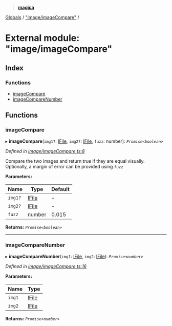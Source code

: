 > **[magica](../README.md)**

[Globals](../README.md) / ["image/imageCompare"](_image_imagecompare_.md) /

# External module: "image/imageCompare"

## Index

### Functions

* [imageCompare](_image_imagecompare_.md#imagecompare)
* [imageCompareNumber](_image_imagecompare_.md#imagecomparenumber)

## Functions

###  imageCompare

▸ **imageCompare**(`img1?`: [IFile](../interfaces/_types_.ifile.md), `img2?`: [IFile](../interfaces/_types_.ifile.md), `fuzz`: number): *`Promise<boolean>`*

*Defined in [image/imageCompare.ts:8](https://github.com/cancerberoSgx/magica/blob/30321a6/src/image/imageCompare.ts#L8)*

Compare the two images and return true if they are equal visually. Optionally, a margin of error can be provided using `fuzz`

**Parameters:**

Name | Type | Default |
------ | ------ | ------ |
`img1?` | [IFile](../interfaces/_types_.ifile.md) | - |
`img2?` | [IFile](../interfaces/_types_.ifile.md) | - |
`fuzz` | number | 0.015 |

**Returns:** *`Promise<boolean>`*

___

###  imageCompareNumber

▸ **imageCompareNumber**(`img1`: [IFile](../interfaces/_types_.ifile.md), `img2`: [IFile](../interfaces/_types_.ifile.md)): *`Promise<number>`*

*Defined in [image/imageCompare.ts:16](https://github.com/cancerberoSgx/magica/blob/30321a6/src/image/imageCompare.ts#L16)*

**Parameters:**

Name | Type |
------ | ------ |
`img1` | [IFile](../interfaces/_types_.ifile.md) |
`img2` | [IFile](../interfaces/_types_.ifile.md) |

**Returns:** *`Promise<number>`*